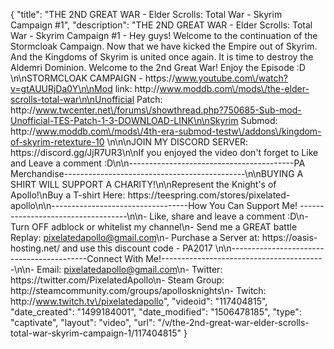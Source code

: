 {
    "title": "THE 2ND GREAT WAR - Elder Scrolls: Total War - Skyrim Campaign #1",
    "description": "THE 2ND GREAT WAR - Elder Scrolls: Total War - Skyrim Campaign #1 - Hey guys! Welcome to the continuation of the Stormcloak Campaign. Now that we have kicked the Empire out of Skyrim.  And the Kingdoms of Skyrim is united once again.  It is time to destroy the Aldemri Dominion.  Welcome to the 2nd Great War!  Enjoy the Episode :D \n\nSTORMCLOAK CAMPAIGN  - https:\/\/www.youtube.com\/watch?v=gtAUURjDa0Y\n\nMod link: http:\/\/www.moddb.com\/mods\/the-elder-scrolls-total-war\n\nUnofficial Patch: http:\/\/www.twcenter.net\/forums\/showthread.php?750685-Sub-mod-Unofficial-TES-Patch-1-3-DOWNLOAD-LINK\n\nSkyrim Submod: http:\/\/www.moddb.com\/mods\/4th-era-submod-testw\/addons\/kingdom-of-skyrim-retexture-10 \n\n\nJOIN MY DISCORD SERVER: https:\/\/discord.gg\/JjR7UR3\n\nIf you enjoyed the video don't forget to Like and Leave a comment :D\n\n-----------------------------------------PA Merchandise---------------------------------------------\n\nBUYING A SHIRT WILL SUPPORT A CHARITY!\n\nRepresent the Knight's of Apollo!\nBuy a T-shirt Here: https:\/\/teespring.com\/stores\/pixelated-apollo\n\n----------------------------------How You Can Support Me! -----------------------------------\n\n- Like, share and leave a comment :D\n- Turn OFF adblock or whitelist my channel\n- Send me a GREAT battle Replay: pixelatedapollo@gmail.com\n- Purchase a Server at: https:\/\/oasis-hosting.net\/ and use this discount code - PA2017 \n\n------------------------------------------Connect With Me!-----------------------------------------\n\n- Email: pixelatedapollo@gmail.com\n- Twitter: https:\/\/twitter.com\/PixelatedApollo\n- Steam Group:  http:\/\/steamcommunity.com\/groups\/apollosknights\n- Twitch: http:\/\/www.twitch.tv\/pixelatedapollo",
    "videoid": "117404815",
    "date_created": "1499184001",
    "date_modified": "1506478185",
    "type": "captivate",
    "layout": "video",
    "url": "\/v\/the-2nd-great-war-elder-scrolls-total-war-skyrim-campaign-1\/117404815"
}